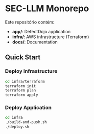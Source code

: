 # SEC-LLM Monorepo

Este repositório contém:
- **app/**: DefectDojo application 
- **infra/**: AWS infrastructure (Terraform)
- **docs/**: Documentation

## Quick Start

### Deploy Infrastructure
```bash
cd infra/terraform
terraform init
terraform plan
terraform apply
```

### Deploy Application  
```bash
cd infra
./build-and-push.sh
./deploy.sh
```

